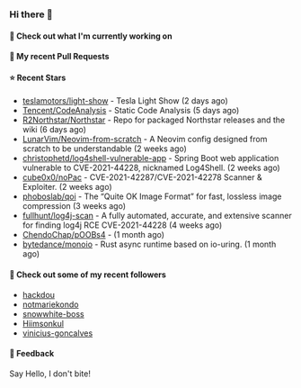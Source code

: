 ### Hi there 👋

#### 👷 Check out what I'm currently working on

#### 🔨 My recent Pull Requests


#### ⭐ Recent Stars

- [teslamotors/light-show](https://github.com/teslamotors/light-show) - Tesla Light Show (2 days ago)
- [Tencent/CodeAnalysis](https://github.com/Tencent/CodeAnalysis) - Static Code Analysis (5 days ago)
- [R2Northstar/Northstar](https://github.com/R2Northstar/Northstar) - Repo for packaged Northstar releases and the wiki (6 days ago)
- [LunarVim/Neovim-from-scratch](https://github.com/LunarVim/Neovim-from-scratch) - A Neovim config designed from scratch to be understandable (2 weeks ago)
- [christophetd/log4shell-vulnerable-app](https://github.com/christophetd/log4shell-vulnerable-app) - Spring Boot web application vulnerable to CVE-2021-44228, nicknamed Log4Shell. (2 weeks ago)
- [cube0x0/noPac](https://github.com/cube0x0/noPac) - CVE-2021-42287/CVE-2021-42278 Scanner &amp; Exploiter. (2 weeks ago)
- [phoboslab/qoi](https://github.com/phoboslab/qoi) - The “Quite OK Image Format” for fast, lossless image compression (3 weeks ago)
- [fullhunt/log4j-scan](https://github.com/fullhunt/log4j-scan) - A fully automated, accurate, and extensive scanner for finding log4j RCE CVE-2021-44228  (4 weeks ago)
- [ChendoChap/pOOBs4](https://github.com/ChendoChap/pOOBs4) -  (1 month ago)
- [bytedance/monoio](https://github.com/bytedance/monoio) - Rust async runtime based on io-uring. (1 month ago)

#### 👯 Check out some of my recent followers

- [hackdou](https://github.com/hackdou)
- [notmariekondo](https://github.com/notmariekondo)
- [snowwhite-boss](https://github.com/snowwhite-boss)
- [Hiimsonkul](https://github.com/Hiimsonkul)
- [vinicius-goncalves](https://github.com/vinicius-goncalves)

#### 💬 Feedback

Say Hello, I don't bite!